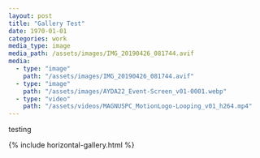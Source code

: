 ```yaml
---
layout: post
title: "Gallery Test"
date: 1970-01-01
categories: work
media_type: image
media_path: /assets/images/IMG_20190426_081744.avif
media:
  - type: "image"
    path: "/assets/images/IMG_20190426_081744.avif"
  - type: "image"
    path: "/assets/images/AYDA22_Event-Screen_v01-0001.webp"
  - type: "video"
    path: "/assets/videos/MAGNUSPC_MotionLogo-Looping_v01_h264.mp4"
---
```


testing

{% include horizontal-gallery.html %}